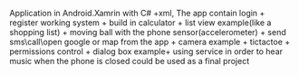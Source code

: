 Application in Android.Xamrin with C# +xml, The app contain login + register working system + build in calculator + list view example(like a shopping list) + moving ball with the phone sensor(accelerometer) + send sms\call\open google or map from the app + camera example + tictactoe + permissions control + dialog box example+ using service in order to hear music when the phone is closed could be used as a final project 
